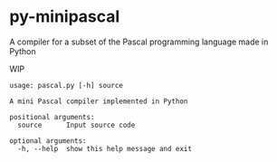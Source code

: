 # py-minipascal
A compiler for a subset of the Pascal programming language made in Python

WIP
```
usage: pascal.py [-h] source

A mini Pascal compiler implemented in Python

positional arguments:
  source      Input source code

optional arguments:
  -h, --help  show this help message and exit
```
